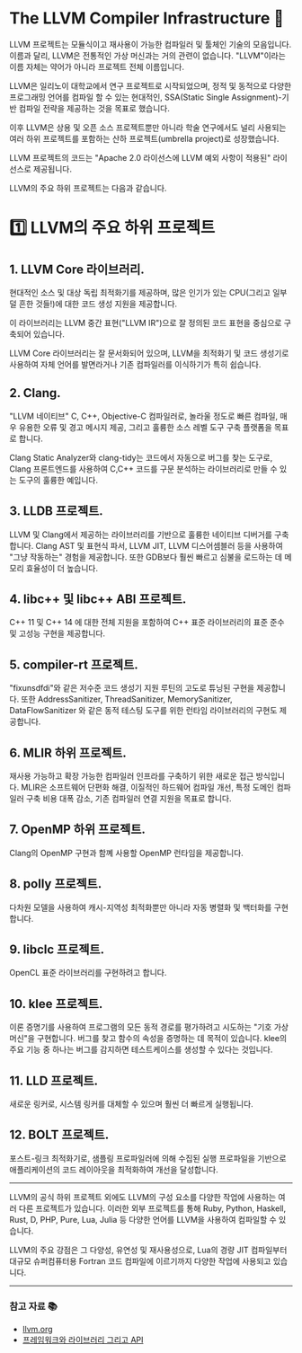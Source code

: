 # The LLVM Compiler Infrastructure 🤿

LLVM 프로젝트는 모듈식이고 재사용이 가능한 컴파일러 및 툴체인 기술의 모음입니다.
이름과 달리, LLVM은 전통적인 가상 머신과는 거의 관련이 없습니다.
"LLVM"이라는 이름 자체는 약어가 아니라 프로젝트 전체 이름입니다.

LLVM은 일리노이 대학교에서 연구 프로젝트로 시작되었으며, 정적 및 동적으로 다양한 프로그래밍 언어를 컴파일 할 수 있는 현대적인, SSA(Static Single Assignment)-기반 컴파일 전략을 제공하는 것을 목표로 했습니다.

이후 LLVM은 상용 및 오픈 소스 프로젝트뿐만 아니라 학술 연구에서도 널리 사용되는 여러 하위 프로젝트를 포함하는 산하 프로젝트(umbrella project)로 성장했습니다.

LLVM 프로젝트의 코드는 "Apache 2.0 라이선스에 LLVM 예외 사항이 적용된" 라이선스로 제공됩니다.

LLVM의 주요 하위 프로젝트는 다음과 같습니다.

# 1️⃣ LLVM의 주요 하위 프로젝트

## 1. LLVM Core 라이브러리.

현대적인 소스 및 대상 독립 최적화기를 제공하며, 많은 인기가 있는 CPU(그리고 일부 덜 흔한 것들!)에 대한 코드 생성 지원을 제공합니다.

이 라이브러리는 LLVM 중간 표현("LLVM IR")으로 잘 정의된 코드 표현을 중심으로 구축되어 있습니다.

LLVM Core 라이브러리는 잘 문서화되어 있으며, LLVM을 최적화기 및 코드 생성기로 사용하여 자체 언어를 발면라거나 기존 컴파일러를 이식하기가 특히 쉽습니다.

## 2. Clang.

"LLVM 네이티브" C, C++, Objective-C 컴파일러로, 놀라울 정도로 빠른 컴파일, 매우 유용한 오류 및 경고 메시지 제공, 그리고 훌륭한 소스 레벨 도구 구축 플랫폼을 목표로 합니다.

Clang Static Analyzer와 clang-tidy는 코드에서 자동으로 버그를 찾는 도구로, Clang 프론트엔드를 사용하여 C,C++ 코드를 구문 분석하는 라이브러리로 만들 수 있는 도구의 훌륭한 예입니다.

## 3. LLDB 프로젝트.

LLVM 및 Clang에서 제공하는 라이브러리를 기반으로 훌륭한 네이티브 디버거를 구축합니다.
Clang AST 및 표현식 파서, LLVM JIT, LLVM 디스어셈블러 등을 사용하여 "그냥 작동하는" 경험을 제공합니다.
또한 GDB보다 훨씬 빠르고 심불을 로드하는 데 메모리 효율성이 더 높습니다.

## 4. libc++ 및 libc++ ABI 프로젝트.

C++ 11 및 C++ 14 에 대한 전체 지원을 포함하여 C++ 표준 라이브러리의 표준 준수 및 고성능 구현을 제공합니다.

## 5. compiler-rt 프로젝트.

"fixunsdfdi"와 같은 저수준 코드 생성기 지원 루틴의 고도로 튜닝된 구현을 제공합니다.
또한 AddressSanitizer, ThreadSanitizer, MemorySanitizer, DataFlowSanitizer 와 같은 동적 테스팅 도구를 위한 런타임 라이브러리의 구현도 제공합니다.

## 6. MLIR 하위 프로젝트.

재사용 가능하고 확장 가능한 컴파일러 인프라를 구축하기 위한 새로운 접근 방식입니다.
MLIR은 소프트웨어 단편화 해결, 이질적인 하드웨어 컴파일 개선, 특정 도메인 컴파일러 구축 비용 대폭 감소, 기존 컴파일러 연결 지원을 목표로 합니다.

## 7. OpenMP 하위 프로젝트.

Clang의 OpenMP 구현과 함꼐 사용할 OpenMP 런타임을 제공합니다.

## 8. polly 프로젝트.

다차원 모델을 사용하여 캐시-지역성 최적화뿐만 아니라 자동 병렬화 및 백터화를 구현합니다.

## 9. libclc 프로젝트.

OpenCL 표준 라이브러리를 구현하려고 합니다.

## 10. klee 프로젝트.

이론 증명기를 사용하여 프로그램의 모든 동적 경로를 평가하려고 시도하는 "기호 가상 머신"을 구현합니다.
버그를 찾고 함수의 속성을 증명하는 데 목적이 있습니다.
klee의 주요 기능 중 하나는 버그를 감지하면 테스트케이스를 생성할 수 있다는 것입니다.

## 11. LLD 프로젝트.

새로운 링커로, 시스템 링커를 대체할 수 있으며 훨씬 더 빠르게 실행됩니다.

## 12. BOLT 프로젝트.

포스트-링크 최적화기로, 샘플링 프로파일러에 의해 수집된 실행 프로파일을 기반으로 애플리케이션의 코드 레이아웃을 최적화하여 개선을 달성합니다.

---

LLVM의 공식 하위 프로젝트 외에도 LLVM의 구성 요소를 다양한 작업에 사용하는 여러 다른 프로젝트가 있습니다.
이러한 외부 프로젝트를 통해 Ruby, Python, Haskell, Rust, D, PHP, Pure, Lua, Julia 등 다양한 언어를 LLVM을 사용하여 컴파일할 수 있습니다.

LLVM의 주요 강점은 그 다양성, 유연성 및 재사용성으로, Lua의 경량 JIT 컴파일부터 대규모 슈퍼컴퓨터용 Fortran 코드 컴파일에 이르기까지 다양한 작업에 사용되고 있습니다.

---

### 참고 자료 📚

- [llvm.org](https://llvm.org/)
- [프레임워크와 라이브러리 그리고 API](https://github.com/devKobe24/TIL/blob/main/TIL/231119_TIL.md)
